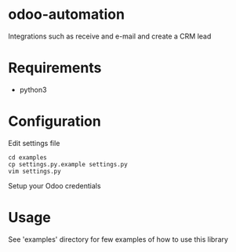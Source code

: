 # odoo-automation

Integrations such as receive and e-mail and create a CRM lead

# Requirements

* python3

# Configuration

Edit settings file

``` 
cd examples
cp settings.py.example settings.py
vim settings.py
```

Setup your Odoo credentials

# Usage

See 'examples' directory for few examples of how to use this library

